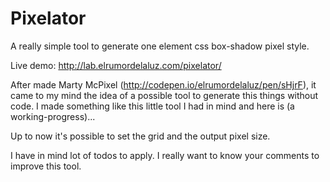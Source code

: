 Pixelator
=========

A really simple tool to generate one element css box-shadow pixel style.

Live demo: http://lab.elrumordelaluz.com/pixelator/

After made Marty McPixel (http://codepen.io/elrumordelaluz/pen/sHjrF), 
it came to my mind the idea of a possible tool to generate this things without code.
I made something like this little tool I had in mind and here is (a working-progress)...

Up to now it's possible to set the grid and the output pixel size.

I have in mind lot of todos to apply.
I really want to know your comments to improve this tool.
